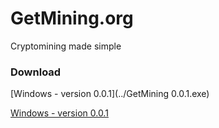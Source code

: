 # GetMining.org

Cryptomining made simple

### Download

[Windows - version 0.0.1](../GetMining 0.0.1.exe)

[Windows - version 0.0.1](https://www.google.com)
